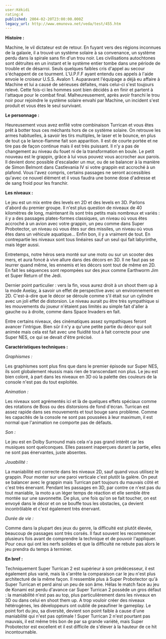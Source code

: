 ```yaml
---
user:Kékidi
rating:4
published: 2004-02-20T23:00:00.000Z
legacy_url: http://www.emunova.net/veda/test/455.htm
---
```

**Histoire :**  

Machine, le vil dictateur est de retour. En fuyant vers des régions inconnues de la galaxie, il a trouvé un système solaire à sa convenance, un système perdu dans la spirale sans fin d'un trou noir. Les civilisations autochtones sont détruites en un instant et le système entier tombe dans une période de trouble et de désarroi. Seuls quelques faibles cris d'appel au secour s'échappent de ce tourment. L'U.P.F.F ayant entendu ces appels à l'aide envoie le croiseur U.S.S. Avalon 1\. Auparavant l'équipage a déjà eu affaire à Machine et lui a causé de sérieuses défaites, mais celui-ci s'est toujours relevé. Cette fois-ci les hommes sont bien décidés à en finir et partent à l'attaque pour le combat final. Malheureusement, après avoir franchi le trou noir pour rejoindre le système solaire envahi par Machine, un incident s'est produit et vous êtes le seul survivant.  

  

**Le personnage :**  

Heureusement vous avez enfilé votre combinaison Turrican et vous êtes prêt à botter tous ces méchants hors de ce système solaire. On retrouve les armes habituelles, à savoir les tirs multiples, le laser et le bounce, en plus de tout ça le lance-flamme fait son apparition. Il est de courte portée et ne tire pas de façon continue mais il est très puissant. Il n'y a pas de changement au niveau du fouet ni de la transformation en boule. Le petit nouveau est le grappin, grâce à lui vous pouvez vous accrocher aux parois. Il devient donc possible d'escalader un mur, ou de se balancer à la manière de Simon Belmont dans Castlevania IV si votre grappin est accroché à un plafond. Vous l'avez compris, certains passages ne seront accessibles qu'avec ce nouvel élément et il vous faudra une bonne dose d'adresse et de sang froid pour les franchir.  

  

**Les niveaux :**  

Le jeu est un mix entre des levels en 2D et des levels en 3D. Parlons d'abord du premier groupe. Il n'est plus question de niveaux de 40 kilomètres de long, maintenant ils sont très petits mais nombreux et variés : il y a des passages plates-formes classiques, un niveau où vous êtes accroché à un avion avec votre grappin, un peu comme dans Super Probotector, un niveau où vous êtes sur des missiles, un niveau où vous êtes dans un véhicule aquatique... Enfin bon, il y a vraiment de tout. En contrepartie les niveaux sont tous linéaires sauf un seul qui fait labyrinthe, mais léger aussi.  

Entretemps, notre héros sera monté sur une moto ou sur un scooter des mers, et aura foncé à vive allure dans des décors en 3D. Il ne faut pas se leurrer quand même, les ennemis et les décors sont tout de même en 2D. En fait les séquences sont repompées sur des jeux comme Earthworm Jim et Super Return of the Jedi.  

Dernier point particulier : vers la fin, vous aurez droit à un shoot them up à la mode Axelay, à savoir un effet de perspective avec un environnement en 2D. C'est-à-dire que le décor se déroule comme s'il était sur un cylindre avec un joli effet de distorsion. Le niveau aurait pu être très sympathique si les mouvements du joueur n'étaient pas limités au simple fait d'aller à gauche ou à droite, comme dans Space Invaders en fait.  

Entre certains niveaux, des cinématiques assez sympathiques feront avancer l'intrigue. Bien sûr il n'y a qu'une petite partie du décor qui soit animée mais cela est fait avec une fluidité tout à fait correcte pour une Super NES, ce qui se devait d'être précisé.  

  

**Caractéristiques techniques :**  

  

_Graphismes :_  

Les graphismes sont plus fins que dans le premier épisode sur Super NES, ils sont globalement réussis mais rien de transcendant non plus. Le jeu est bien coloré, à part dans les niveaux en 3D où la palette des couleurs de la console n'est pas du tout exploitée.  

  

_Animation :_  

Les niveaux sont agrémentés ici et là de quelques effets spéciaux comme des rotations de Boss ou des distorsions de fond d'écran. Turrican est assez rapide dans ses mouvements et tout bouge sans problème. Comme les capacités de la console ne sont pas poussées à leur maximum, il est normal que l'animation ne comporte pas de défauts.  

  

_Son :_  

Le jeu est en Dolby Surround mais cela n'a pas grand intérêt car les musiques sont quelconques. Elles passent inaperçues durant la partie, elles ne sont pas énervantes, juste absentes.  

  

_Jouabilité :_  

La maniabilité est correcte dans les niveaux 2D, sauf quand vous utilisez le grappin. Pour monter sur une paroi verticale c'est plutôt la galère. On peut se balancer avec le grappin mais Turrican part toujours du mauvais côté et c'est très énervant. Pendant les passages en 3D, par contre ce n'est pas du tout maniable, la moto a un léger temps de réaction et elle semble être montée sur une savonnette. De plus, une fois qu'on se fait toucher, on est envoyé dans le décor et on se bouffe tous les obstacles, ça devient incontrôlable et c'est également très énervant.  

  

_Durée de vie :_  

Comme dans la plupart des jeux du genre, la difficulté est plutôt élevée, beaucoup de passages sont très corsés. Il faut souvent les recommencer plusieurs fois avant de comprendre la technique et de pouvoir l'appliquer. Pour ceux qui ont les nerfs solides et que la difficulté ne rebute pas alors le jeu prendra du temps à terminer.  

  

**En bref :**  

Techniquement Super Turrican 2 est supérieur à son prédécesseur, il est également plus varié, mais là s'arrête la comparaison car le jeu n'est plus architecturé de la même façon. Il ressemble plus à Super Probotector qu'à Super Turrican et perd ainsi un peu de son âme. Hélas le match face au jeu de Konami est perdu d'avance car Super Turrican 2 possède un gros défaut : la maniabilité n'est pas au top, plus particulièrement dans les niveaux en 3D ou dans celui en shoot them up. A trop vouloir créer des niveaux hétérogènes, les développeurs ont oublié de peaufiner le gameplay. Le point fort du jeu, sa diversité, devient son point faible à cause d'une maniabilité qui n'est pas optimale ! Super Turrican 2 n'est pourtant pas mauvais, il est même très bon de par sa grande variété, mais Super Probotector est excellent et il est difficile de s'élever à la hauteur de ce hit incontournable.